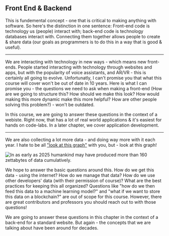 ## Front End & Backend

This is fundemental concept - one that is critical to making anything with software. So here's the distinction in one sentence: Front-end code is technology us (people) interact with; back-end code is technology databases interact with. Connecting them together allows people to create & share data (our goals as programmers is to do this in a way that is good & useful).

---

We are interacting with technology in new ways - which means new front-ends. People started interacting with technology through websites and apps, but with the popularity of voice assistants, and AR/VR - this is certainly all going to evolve. Unfortunatly, I can't promise you that what this course will cover won't be out of date in 10 years. Here is what I can promise you - the questions we need to ask when making a front-end (How are we going to structure this? How should we make this look? How would making this more dynamic make this more helpful? How are other people solving this problem?) - won't be outdated.

In this course, we are going to answer these questions in the context of a webiste. Right now, that has a lot of real world applications & it's easiest for hands on code-labs. In a later chapter, we cover application development.

---

We are also collecting a lot more data - and doing way more with it each year. I hate to be all ["look at this graph"](https://www.youtube.com/watch?v=sIlNIVXpIns) with you, but - look at this graph!

![In as early as 2025 humankind may have produced more than 160 zettabytes of data cumulatively.](https://icdn1.digitaltrends.com/image/digitaltrends/dna-data-catalog-stats-4-2956x1663.png)

We hope to answer the basic questions around this. How do we get this data - using the internet? How do we manage that data? How do we use other developers' data (with their permission of course)? What are the best practices for keeping this all organized? Questions like "how do we then feed this data to a machine learning model?" and "what if we want to store this data on a blockchain?" are out of scope for this course. However, there are great contributors and professors you should reach out to with those questions!

We are going to answer these questions in this chapter in the context of a back-end for a standard website. But again - the concepts that we are talking about have been around for decades.
